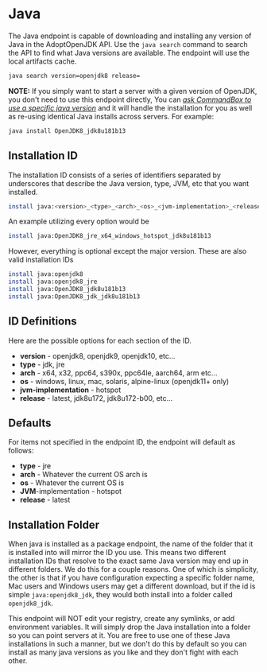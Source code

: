 # Java

The Java endpoint is capable of downloading and installing any version of Java in the AdoptOpenJDK API. Use the `java search` command to search the API to find what Java versions are available. The endpoint will use the local artifacts cache.

```bash
java search version=openjdk8 release=
```

**NOTE:** If you simply want to start a server with a given version of OpenJDK, you don't need to use this endpoint directly, You can [_ask CommandBox to use a specific java version_](../../embedded-server/configuring-your-server/custom-java-version.md#automatic-java-download) and it will handle the installation for you as well as re-using identical Java installs across servers. For example:

```bash
java install OpenJDK8_jdk8u181b13
```

## Installation ID

The installation ID consists of a series of identifiers separated by underscores that describe the Java version, type, JVM, etc that you want installed.

```bash
install java:<version>_<type>_<arch>_<os>_<jvm-implementation>_<release>
```

An example utilizing every option would be

```bash
install java:OpenJDK8_jre_x64_windows_hotspot_jdk8u181b13
```

However, everything is optional except the major version. These are also valid installation IDs

```bash
install java:openjdk8
install java:openjdk8_jre
install java:OpenJDK8_jdk8u181b13
install java:OpenJDK8_jdk_jdk8u181b13
```

## ID Definitions

Here are the possible options for each section of the ID.

* **version** - openjdk8, openjdk9, openjdk10, etc... 
* **type** - jdk, jre
* **arch** - x64, x32, ppc64, s390x, ppc64le, aarch64, arm etc...
* **os** - windows, linux, mac, solaris, alpine-linux (openjdk11+ only) 
* **jvm-implementation** - hotspot
* **release** - latest, jdk8u172, jdk8u172-b00, etc...

## Defaults

For items not specified in the endpoint ID, the endpoint will default as follows:

* **type** - jre
* **arch** - Whatever the current OS arch is
* **os** - Whatever the current OS is
* **JVM**-implementation - hotspot
* **release** - latest

## Installation Folder

When java is installed as a package endpoint, the name of the folder that it is installed into will mirror the ID you use. This means two different installation IDs that resolve to the exact same Java version may end up in different folders. We do this for a couple reasons. One of which is simplicity, the other is that if you have configuration expecting a specific folder name, Mac users and Windows users may get a different download, but if the id is simple `java:openjdk8_jdk`, they would both install into a folder called `openjdk8_jdk`.

This endpoint will NOT edit your registry, create any symlinks, or add environment variables. It will simply drop the Java installation into a folder so you can point servers at it. You are free to use one of these Java installations in such a manner, but we don't do this by default so you can install as many java versions as you like and they don't fight with each other.

